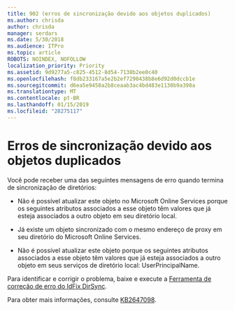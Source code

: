 ```yaml
---
title: 902 (erros de sincronização devido aos objetos duplicados)
ms.author: chrisda
author: chrisda
manager: serdars
ms.date: 5/30/2018
ms.audience: ITPro
ms.topic: article
ROBOTS: NOINDEX, NOFOLLOW
localization_priority: Priority
ms.assetid: 9d9277a5-c825-4512-8d54-7138b2ee0c40
ms.openlocfilehash: f8db233167a5e2b2ef7290438b8e6d92d0dccb1e
ms.sourcegitcommit: d6ea5e9458a2b8ceaab3ac4bd483e1130b9a398a
ms.translationtype: MT
ms.contentlocale: pt-BR
ms.lasthandoff: 01/15/2019
ms.locfileid: "28275117"
---
```

# <a name="sync-errors-due-to-duplicate-objects"></a>Erros de sincronização devido aos objetos duplicados

Você pode receber uma das seguintes mensagens de erro quando termina de sincronização de diretórios:
  
- Não é possível atualizar este objeto no Microsoft Online Services porque os seguintes atributos associados a esse objeto têm valores que já esteja associados a outro objeto em seu diretório local.
    
- Já existe um objeto sincronizado com o mesmo endereço de proxy em seu diretório do Microsoft Online Services.
    
- Não é possível atualizar este objeto porque os seguintes atributos associados a esse objeto têm valores que já esteja associados a outro objeto em seus serviços de diretório local: UserPrincipalName.
    
Para identificar e corrigir o problema, baixe e execute a [Ferramenta de correção de erro do IdFix DirSync](https://www.microsoft.com/download/details.aspx?id=36832).
  
Para obter mais informações, consulte [KB2647098](https://support.microsoft.com/help/2647098/duplicate-or-invalid-attributes-prevent-directory-synchronization-in-o).
  

